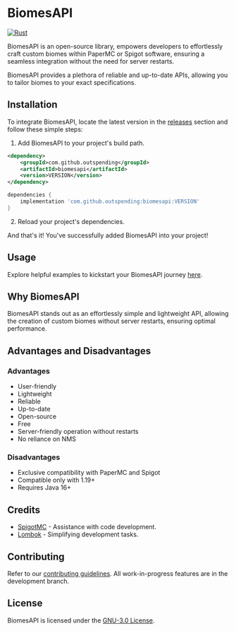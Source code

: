 # BiomesAPI
[![Rust](https://github.com/Outspending/BiomesAPI/actions/workflows/gradle.yml/badge.svg)](https://github.com/Outspending/BiomesAPI/actions/workflows/gradle.yml)

BiomesAPI is an open-source library, empowers developers to effortlessly craft custom biomes within PaperMC or Spigot software, ensuring a seamless integration without the need for server restarts.

BiomesAPI provides a plethora of reliable and up-to-date APIs, allowing you to tailor biomes to your exact specifications.

## Installation
To integrate BiomesAPI, locate the latest version in the [releases](https://github.com/Outspending/BiomesAPI/releases) section and follow these simple steps:
1. Add BiomesAPI to your project's build path.

```xml
<dependency>
    <groupId>com.github.outspending</groupId>
    <artifactId>biomesapi</artifactId>
    <version>VERSION</version>
</dependency>
```

```groovy
dependencies {
    implementation 'com.github.outspending:biomesapi:VERSION'
}
```

2. Reload your project's dependencies.

And that's it! You've successfully added BiomesAPI into your project!

## Usage
Explore helpful examples to kickstart your BiomesAPI journey [here](https://github.com/Outspending/BiomesAPI/wiki).

## Why BiomesAPI
BiomesAPI stands out as an effortlessly simple and lightweight API, allowing the creation of custom biomes without server restarts, ensuring optimal performance.

## Advantages and Disadvantages
### Advantages
- User-friendly
- Lightweight
- Reliable
- Up-to-date
- Open-source
- Free
- Server-friendly operation without restarts
- No reliance on NMS

### Disadvantages
- Exclusive compatibility with PaperMC and Spigot
- Compatible only with 1.19+
- Requires Java 16+

## Credits
- [SpigotMC](https://www.spigotmc.org/) - Assistance with code development.
- [Lombok](https://projectlombok.org/) - Simplifying development tasks.

## Contributing
Refer to our [contributing guidelines](CONTRIBUTING.md). All work-in-progress features are in the development branch.

## License
BiomesAPI is licensed under the [GNU-3.0 License](LICENSE).

